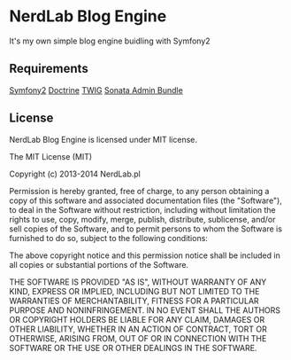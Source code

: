 NerdLab Blog Engine
========================

It's my own simple blog engine buidling with Symfony2

Requirements
----------------------------------

[Symfony2](http://symfony.com/)
[Doctrine](http://www.doctrine-project.org/)
[TWIG](http://twig.sensiolabs.org/)
[Sonata Admin Bundle](http://sonata-project.org/bundles/admin/master/doc/index.html)

License
--------
NerdLab Blog Engine is licensed under MIT license.

The MIT License (MIT)

Copyright (c) 2013-2014 NerdLab.pl

Permission is hereby granted, free of charge, to any person obtaining a copy
of this software and associated documentation files (the "Software"), to deal
in the Software without restriction, including without limitation the rights
to use, copy, modify, merge, publish, distribute, sublicense, and/or sell
copies of the Software, and to permit persons to whom the Software is
furnished to do so, subject to the following conditions:

The above copyright notice and this permission notice shall be included in
all copies or substantial portions of the Software.

THE SOFTWARE IS PROVIDED "AS IS", WITHOUT WARRANTY OF ANY KIND, EXPRESS OR
IMPLIED, INCLUDING BUT NOT LIMITED TO THE WARRANTIES OF MERCHANTABILITY,
FITNESS FOR A PARTICULAR PURPOSE AND NONINFRINGEMENT. IN NO EVENT SHALL THE
AUTHORS OR COPYRIGHT HOLDERS BE LIABLE FOR ANY CLAIM, DAMAGES OR OTHER
LIABILITY, WHETHER IN AN ACTION OF CONTRACT, TORT OR OTHERWISE, ARISING FROM,
OUT OF OR IN CONNECTION WITH THE SOFTWARE OR THE USE OR OTHER DEALINGS IN
THE SOFTWARE.